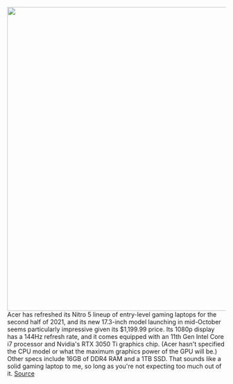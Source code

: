 <img src='https://cdn.vox-cdn.com/thumbor/B7ta7ANWioQvKtFlHlOWEf1bE88=/0x0:2040x1360/1200x800/filters:focal(857x517:1183x843)/cdn.vox-cdn.com/uploads/chorus_image/image/69950037/acernitro52021.0.jpg' width='700px' /><br/>
Acer has refreshed its Nitro 5 lineup of entry-level gaming laptops for the second half of 2021, and its new 17.3-inch model launching in mid-October seems particularly impressive given its $1,199.99 price. Its 1080p display has a 144Hz refresh rate, and it comes equipped with an 11th Gen Intel Core i7 processor and Nvidia's RTX 3050 Ti graphics chip. (Acer hasn't specified the CPU model or what the maximum graphics power of the GPU will be.) Other specs include 16GB of DDR4 RAM and a 1TB SSD. That sounds like a solid gaming laptop to me, so long as you're not expecting too much out of it.
<a href='https://www.theverge.com/2021/10/4/22709358/acer-17-3-inch-nitro-5-gaming-laptop-nvidia-rtx-3050-ti-price-specs-design'> Source <a/>